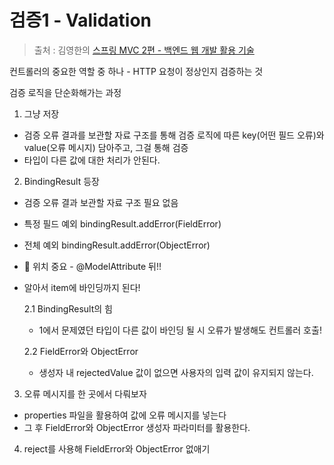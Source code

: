 검증1 - Validation
==
> 출처 : 김영한의 [스프링 MVC 2편 - 백엔드 웹 개발 활용 기술](https://www.inflearn.com/course/%EC%8A%A4%ED%94%84%EB%A7%81-mvc-2/dashboard)

컨트롤러의 중요한 역할 중 하나 - HTTP 요청이 정상인지 검증하는 것

검증 로직을 단순화해가는 과정

1. 그냥 저장
- 검증 오류 결과를 보관할 자료 구조를 통해 검증 로직에 따른 key(어떤 필드 오류)와 value(오류 메시지) 담아주고, 그걸 통해 검증
- 타입이 다른 값에 대한 처리가 안된다.


2. BindingResult 등장
- 검증 오류 결과 보관할 자료 구조 필요 없음
- 특정 필드 예외 bindingResult.addError(FieldError)
- 전체 예외 bindingResult.addError(ObjectError)
- :rocket: 위치 중요 - @ModelAttribute 뒤!!
- 알아서 item에 바인딩까지 된다!

    2.1 BindingResult의 힘
    - 1에서 문제였던 타입이 다른 값이 바인딩 될 시 오류가 발생해도 컨트롤러 호출!

    2.2 FieldError와 ObjectError
    - 생성자 내 rejectedValue 값이 없으면 사용자의 입력 값이 유지되지 않는다.

3. 오류 메시지를 한 곳에서 다뤄보자
- properties 파일을 활용하여 값에 오류 메시지를 넣는다
- 그 후 FieldError와 ObjectError 생성자 파라미터를 활용한다.
4. reject를 사용해 FieldError와 ObjectError 없애기 